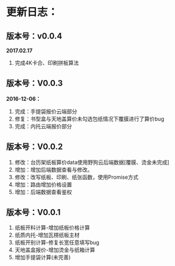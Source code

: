 # 更新日志：

## 版本号：v0.0.4
**2017.02.17**

1. 完成4K卡合、印刷拼板算法 

## 版本号：V0.0.3
**2016-12-06：**

1. 完成：手提袋报价云端部分
2. 修复：书型盒与天地盖算价未勾选包纸情况下覆膜进行了算价bug
3. 完成：内托云端报价部分

## 版本号：V0.0.2
1. 修改：台历架纸板算价data使用野狗云后端数据[覆膜、烫金未完成]
2. 增加：增加后端数据查看与修改。
3. 修改：改写纸板、印刷、纸张函数，使用Promise方式
4. 增加：路由增加价格设置
5. 增加：后端数据查看鉴权

## 版本号：V0.0.1
1. 纸板开料计算-增加纸板价格计算
2. 纸质内托-增加瓦楞纸板主材
3. 纸板开别计算-修复长宽任意填写bug
4. 天地盖盒报价-增加烫金与纸箱计算
5. 增加手提袋计算(未完善)


